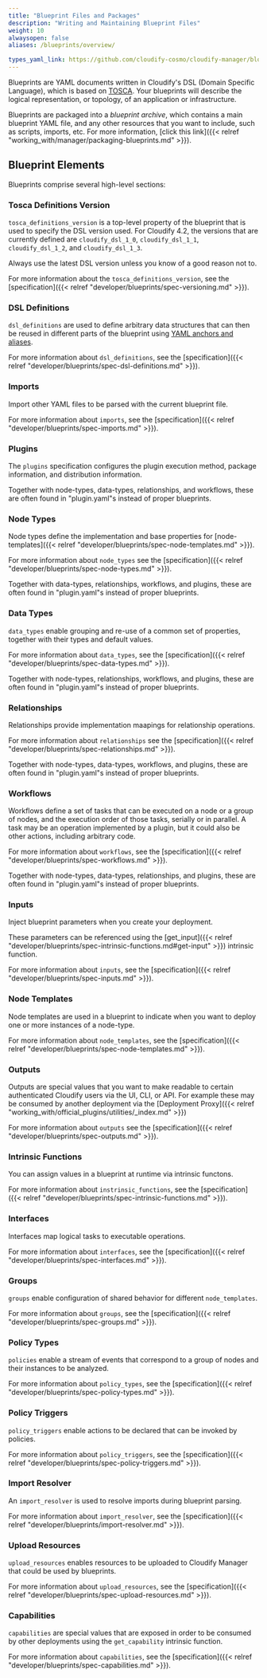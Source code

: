 ```yaml
---
title: "Blueprint Files and Packages"
description: "Writing and Maintaining Blueprint Files"
weight: 10
alwaysopen: false
aliases: /blueprints/overview/

types_yaml_link: https://github.com/cloudify-cosmo/cloudify-manager/blob/3.3/resources/rest-service/cloudify/types/types.yaml
---
```


Blueprints are YAML documents written in Cloudify's DSL (Domain Specific Language), which is based on [TOSCA](https://www.oasis-open.org/committees/tosca/). Your blueprints will describe the logical representation, or topology, of an application or infrastructure. 

Blueprints are packaged into a *blueprint archive*, which contains a main blueprint YAML file, and any other resources that you want to include, such as scripts, imports, etc. For more information, [click this link]({{< relref "working_with/manager/packaging-blueprints.md" >}}).


## Blueprint Elements
Blueprints comprise several high-level sections:


### Tosca Definitions Version

`tosca_definitions_version` is a top-level property of the blueprint that is used to specify the DSL version used.
For Cloudify 4.2, the versions that are currently defined are `cloudify_dsl_1_0`, `cloudify_dsl_1_1`, `cloudify_dsl_1_2`, and `cloudify_dsl_1_3`.

Always use the latest DSL version unless you know of a good reason not to.

For more information about the `tosca_definitions_version`, see the [specification]({{< relref "developer/blueprints/spec-versioning.md" >}}).


### DSL Definitions

`dsl_definitions` are used to define arbitrary data structures that can then be reused in different parts of the blueprint using [YAML anchors and aliases](https://gist.github.com/ddlsmurf/1590434).

For more information about `dsl_definitions`, see the [specification]({{< relref "developer/blueprints/spec-dsl-definitions.md" >}}).


### Imports

Import other YAML files to be parsed with the current blueprint file.

For more information about `imports`, see the [specification]({{< relref "developer/blueprints/spec-imports.md" >}}).


### Plugins

The `plugins` specification configures the plugin execution method, package information, and distribution information.

Together with node-types, data-types, relationships, and workflows, these are often found in "plugin.yaml"s instead of proper blueprints.


### Node Types

Node types define the implementation and base properties for [node-templates]({{< relref "developer/blueprints/spec-node-templates.md" >}}). 

For more information about `node_types` see the [specification]({{< relref "developer/blueprints/spec-node-types.md" >}}).

Together with data-types, relationships, workflows, and plugins, these are often found in "plugin.yaml"s instead of proper blueprints.


### Data Types

`data_types` enable grouping and re-use of a common set of properties, together with their types and default values.

For more information about `data_types`, see the [specification]({{< relref "developer/blueprints/spec-data-types.md" >}}).

Together with node-types, relationships, workflows, and plugins, these are often found in "plugin.yaml"s instead of proper blueprints.


### Relationships

Relationships provide implementation maapings for relationship operations.

For more information about `relationships` see the [specification]({{< relref "developer/blueprints/spec-relationships.md" >}}).

Together with node-types, data-types, workflows, and plugins, these are often found in "plugin.yaml"s instead of proper blueprints.


### Workflows

Workflows define a set of tasks that can be executed on a node or a group of nodes, and the execution order of those tasks, serially or in parallel. A task may be an operation implemented by a plugin, but it could also be other actions, including arbitrary code.

For more information about `workflows`, see the [specification]({{< relref "developer/blueprints/spec-workflows.md" >}}).

Together with node-types, data-types, relationships, and plugins, these are often found in "plugin.yaml"s instead of proper blueprints.


### Inputs

Inject blueprint parameters when you create your deployment.

These parameters can be referenced using the [get_input]({{< relref "developer/blueprints/spec-intrinsic-functions.md#get-input" >}}) intrinsic function.

For more information about `inputs`, see the [specification]({{< relref "developer/blueprints/spec-inputs.md" >}}).


### Node Templates

Node templates are used in a blueprint to indicate when you want to deploy one or more instances of a node-type.

For more information about `node_templates`, see the [specification]({{< relref "developer/blueprints/spec-node-templates.md" >}}).


### Outputs

Outputs are special values that you want to make readable to certain authenticated Cloudify users via the UI, CLI, or API. For example these may be consumed by another deployment via the [Deployment Proxy]({{< relref "working_with/official_plugins/utilities/_index.md" >}})

For more information about `outputs` see the [specification]({{< relref "developer/blueprints/spec-outputs.md" >}}).


### Intrinsic Functions

You can assign values in a blueprint at runtime via intrinsic functons.

For more information about `instrinsic_functions`, see the [specification]({{< relref "developer/blueprints/spec-intrinsic-functions.md" >}}).


### Interfaces

Interfaces map logical tasks to executable operations.

For more information about `interfaces`, see the [specification]({{< relref "developer/blueprints/spec-interfaces.md" >}}).


### Groups

`groups` enable configuration of shared behavior for different `node_templates`.

For more information about `groups`, see the [specification]({{< relref "developer/blueprints/spec-groups.md" >}}).


### Policy Types

`policies` enable a stream of events that correspond to a group of nodes and their instances to be analyzed.

For more information about `policy_types`, see the [specification]({{< relref "developer/blueprints/spec-policy-types.md" >}}).


### Policy Triggers

`policy_triggers` enable actions to be declared that can be invoked by policies.

For more information about `policy_triggers`, see the [specification]({{< relref "developer/blueprints/spec-policy-triggers.md" >}}).


### Import Resolver

An `import_resolver` is used to resolve imports during blueprint parsing.

For more information about `import_resolver`, see the [specification]({{< relref "developer/blueprints/import-resolver.md" >}}).


### Upload Resources

`upload_resources` enables resources to be uploaded to Cloudify Manager that could be used by blueprints.

For more information about `upload_resources`, see the [specification]({{< relref "developer/blueprints/spec-upload-resources.md" >}}).


### Capabilities

`capabilities` are special values that are exposed in order to be consumed by
other deployments using the `get_capability` intrinsic function.

For more information about `capabilities`, see the [specification]({{< relref "developer/blueprints/spec-capabilities.md" >}}).

